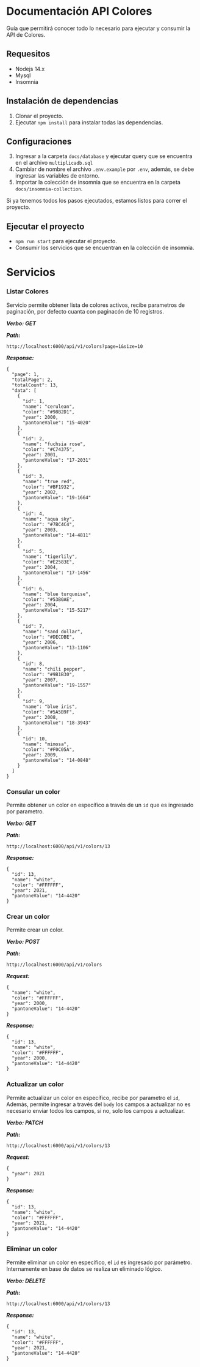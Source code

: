 # Documentación API Colores


Guía que permitirá conocer todo lo necesario para ejecutar y consumir la API de Colores.

## Requesitos

- Nodejs 14.x
- Mysql
- Insomnia

## Instalación de dependencias

1. Clonar el proyecto.
2. Ejecutar `npm install` para instalar todas las dependencias.

## Configuraciones

3. Ingresar a la carpeta `docs/database` y ejecutar query que se encuentra en el archivo `multiplicadb.sql`
4. Cambiar de nombre el archivo `.env.example` por `.env`, además, se debe ingresar las variables de entorno.
5. Importar la colección de insomnia que se encuentra en la carpeta `docs/insomnia-collection`.

Si ya tenemos todos los pasos ejecutados, estamos listos para correr el proyecto.

## Ejecutar el proyecto

- `npm run start` para ejecutar el proyecto.
- Consumir los servicios que se encuentran en la colección de insomnia.

# Servicios

### Listar Colores

Servicio permite obtener lista de colores activos, recibe parametros de paginación, por defecto cuanta con paginacón de 10 registros.

***Verbo: GET***

***Path:***
```
http://localhost:6000/api/v1/colors?page=1&size=10
```
***Response:***
```
{
  "page": 1,
  "totalPage": 2,
  "totalCount": 13,
  "data": [
    {
      "id": 1,
      "name": "cerulean",
      "color": "#98B2D1",
      "year": 2000,
      "pantoneValue": "15-4020"
    },
    {
      "id": 2,
      "name": "fuchsia rose",
      "color": "#C74375",
      "year": 2001,
      "pantoneValue": "17-2031"
    },
    {
      "id": 3,
      "name": "true red",
      "color": "#BF1932",
      "year": 2002,
      "pantoneValue": "19-1664"
    },
    {
      "id": 4,
      "name": "aqua sky",
      "color": "#7BC4C4",
      "year": 2003,
      "pantoneValue": "14-4811"
    },
    {
      "id": 5,
      "name": "tigerlily",
      "color": "#E2583E",
      "year": 2004,
      "pantoneValue": "17-1456"
    },
    {
      "id": 6,
      "name": "blue turquoise",
      "color": "#53B0AE",
      "year": 2004,
      "pantoneValue": "15-5217"
    },
    {
      "id": 7,
      "name": "sand dollar",
      "color": "#DECDBE",
      "year": 2006,
      "pantoneValue": "13-1106"
    },
    {
      "id": 8,
      "name": "chili pepper",
      "color": "#9B1B30",
      "year": 2007,
      "pantoneValue": "19-1557"
    },
    {
      "id": 9,
      "name": "blue iris",
      "color": "#5A5B9F",
      "year": 2008,
      "pantoneValue": "18-3943"
    },
    {
      "id": 10,
      "name": "mimosa",
      "color": "#F0C05A",
      "year": 2009,
      "pantoneValue": "14-0848"
    }
  ]
}
```

### Consular un color

Permite obtener un color en específico a través de un `id` que es ingresado por parametro.

***Verbo: GET***

***Path:***
```
http://localhost:6000/api/v1/colors/13
```

***Response:***

```
{
  "id": 13,
  "name": "white",
  "color": "#FFFFFF",
  "year": 2021,
  "pantoneValue": "14-4420"
}
```

### Crear un color

Permite crear un color.

***Verbo: POST***

***Path:***
```
http://localhost:6000/api/v1/colors
```

***Request:***

```
{
  "name": "white",
  "color": "#FFFFFF",
  "year": 2000,
  "pantoneValue": "14-4420"
}
```

***Response:***

```
{
  "id": 13,
  "name": "white",
  "color": "#FFFFFF",
  "year": 2000,
  "pantoneValue": "14-4420"
}
```


### Actualizar un color

Permite actualizar un color en específico, recibe por parametro el `id`, Además, permite ingresar a través del `body` los campos a actualizar no es necesario enviar todos los campos, si no, solo los campos a actualizar.

***Verbo: PATCH***

***Path:***
```
http://localhost:6000/api/v1/colors/13
```

***Request:***

```
{
  "year": 2021
}
```

***Response:***

```
{
  "id": 13,
  "name": "white",
  "color": "#FFFFFF",
  "year": 2021,
  "pantoneValue": "14-4420"
}
```

### Eliminar un color

Permite eliminar un color en específico, el `id` es ingresado por parámetro. Internamente en base de datos se realiza un eliminado lógico.

***Verbo: DELETE***

***Path:***
```
http://localhost:6000/api/v1/colors/13
```

***Response:***

```
{
  "id": 13,
  "name": "white",
  "color": "#FFFFFF",
  "year": 2021,
  "pantoneValue": "14-4420"
}
```









